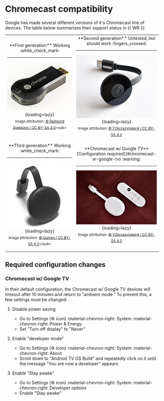 # Chromecast compatibility

Google has made several different versions of it's Chromecast line of devices.
The table below summarizes their support status in {{ WR }}:

<table markdown>
<tr markdown>
<td align="center" markdown="block">
**First generation**  
Working :white_check_mark:

-----

![Gen 1](images/cc-gen1.jpg){loading=lazy}  
<sub>Image attribution: [© Raimond Spekking / CC BY-SA 4.0](https://en.wikipedia.org/wiki/File:Chromecast_(1st_generation)-0869.jpg)<sub>
</td>
<td align="center" markdown="block">
**Second generation**  
Untested, but should work :fingers_crossed:

-----

![Gen 2](images/cc-gen2.jpg){loading=lazy}  
<sub>Image attribution: [© Y2kcrazyjoker4 / CC BY-SA 4.0](https://en.wikipedia.org/wiki/File:Chromecast-2015.jpg)</sub>
</td>
</tr>
<tr markdown>
<td align="center" markdown="block">
**Third generation**  
Working :white_check_mark:

-----

![Gen 3](images/cc-gen3.jpg){loading=lazy}  
<sub>Image attribution: [© Qurren / CC BY-SA 4.0](https://en.wikipedia.org/wiki/File:Chromecast_(3rd_generation).jpg)</sub>
</td>
<td align="center" markdown="block">
**Chromecast w/ Google TV**  
[Configuration required](#chromecast-w-google-tv) :warning:

-----

![CC w/ GTV](images/cc-gtv.jpg){loading=lazy}  
<sub>Image attribution: [© Y2kcrazyjoker4 / CC BY-SA 4.0](https://en.wikipedia.org/wiki/File:Chromecast-with-Google-TV-snow-color-on-wood-table2.jpg)</sub>
</td>
</tr>
</table>

## Required configuration changes

### Chromecast w/ Google TV

In their default configuration, the Chromecast w/ Google TV devices will timeout
after 10 minutes and return to "ambient mode." To prevent this, a few settings
must be changed:

1. Disable power saving
    - Go to Settings (:gear: icon) :material-chevron-right: System
      :material-chevron-right: Power & Energy
    - Set "Turn off display" to "Never"

1. Enable "developer mode"

    - Go to Settings (:gear: icon) :material-chevron-right: System
      :material-chevron-right: About
    - Scroll down to "Android TV OS Build" and repeatedly click on it until
        the message "You are now a developer" appears

1. Enable "Stay awake"

    - Go to Settings (:gear: icon) :material-chevron-right: System
      :material-chevron-right: Developer options
    - Enable "Stay awake"
